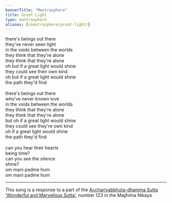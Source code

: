 ```yaml
---      
bannerTitle: "Mantrasphere" 
title: Great Light  
type: mantrasphere
aliases: [/mantrasphere/great-light/]
---      
```

      
there's beings out there  
they've never seen light  
in the voids between the worlds  
they think that they're alone  
they think that they're alone  
oh but if a great light would shine  
they could see their own kind  
oh but if a great light would shine  
the path they'd find  
   
there's beings out there  
who've never known love  
in the voids between the worlds  
they think that they're alone  
they think that they're alone  
but oh if a great light would shine  
they could see they're own kind  
oh if a great light would shine  
the path they'd find  
   
can you hear their hearts  
being time?  
can you see the silence  
shine?  
om mani padme hum  
om mani padme hum  
***  

This song is a response to a part of the [Acchariyabbhuta-dhamma Sutta 'Wonderful and Marvellous Sutta'](/pages/suttas/mn/123-wonderful.html), number 123 in the Majjhima Nikaya  
